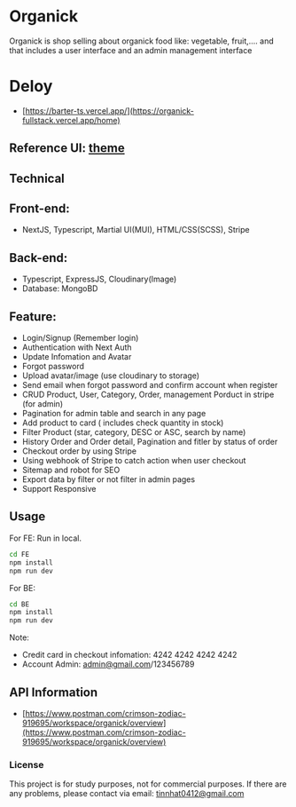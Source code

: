 # Organick
Organick is shop selling about organick food like: vegetable, fruit,.... and that includes a user interface and an admin management interface
# Deloy
- [https://barter-ts.vercel.app/](https://organick-fullstack.vercel.app/home)
## Reference UI: [theme]([https://demosktthemes.com/free/barter/](https://organick-template.webflow.io/))
## Technical
## Front-end:
- NextJS, Typescript, Martial UI(MUI), HTML/CSS(SCSS), Stripe
## Back-end:
- Typescript, ExpressJS, Cloudinary(Image)
- Database: MongoBD
## Feature:
+ Login/Signup (Remember login)
+ Authentication with Next Auth
+ Update Infomation and Avatar
+ Forgot password
+ Upload avatar/image (use cloudinary to storage)
+ Send email when forgot password and confirm account when register
+ CRUD Product, User, Category, Order, management Porduct in stripe (for admin)
+ Pagination for admin table and search in any page
+ Add product to card ( includes check quantity in stock)
+ Filter Product (star, category, DESC or ASC, search by name)
+ History Order and Order detail, Pagination and fitler by status of order
+ Checkout order by using Stripe
+ Using webhook of Stripe to catch action when user checkout
+ Sitemap and robot for SEO
+ Export data by filter or not filter in admin pages
+ Support Responsive
## Usage
For FE:
Run in local.
```bash
cd FE
npm install
npm run dev
```
For BE:
```bash
cd BE
npm install
npm run dev
```
Note: 
+ Credit card in checkout infomation: 4242 4242 4242 4242
+ Account Admin: admin@gmail.com/123456789
## API Information
- [https://www.postman.com/crimson-zodiac-919695/workspace/organick/overview](https://www.postman.com/crimson-zodiac-919695/workspace/organick/overview)
### License
This project is for study purposes, not for commercial purposes. If there are any problems, please contact via email: tinnhat0412@gmail.com
